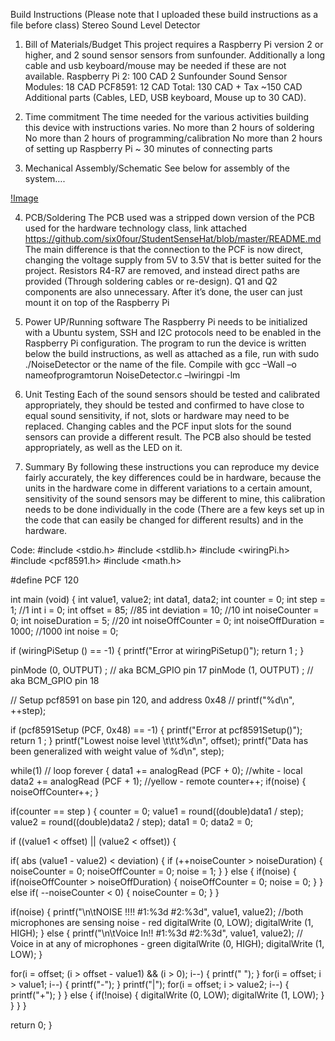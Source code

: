 Build Instructions (Please note that I uploaded these build instructions as a file before class)
Stereo Sound Level Detector

1.	Bill of Materials/Budget
This project requires a Raspberry Pi version 2 or higher, and 2 sound sensor sensors from sunfounder. Additionally a long cable and usb keyboard/mouse may be needed if these are not available.
Raspberry Pi 2: 100 CAD
2 Sunfounder Sound Sensor Modules: 18 CAD
PCF8591: 12 CAD
Total: 130 CAD + Tax ~150 CAD
Additional parts (Cables, LED, USB keyboard, Mouse up to 30 CAD).

2.	Time commitment
The time needed for the various activities building this device with instructions varies.
No more than 2 hours of soldering
No more than 2 hours of programming/calibration
No more than 2 hours of setting up Raspberry Pi
~ 30 minutes of connecting parts

3.	Mechanical Assembly/Schematic
See below for assembly of the system….

[!Image](https://github.com/SlavaPere/SensorEffector/blob/master/assembly.png)

4.	PCB/Soldering
The PCB used was a stripped down version of the PCB used for the hardware technology class, link attached https://github.com/six0four/StudentSenseHat/blob/master/README.md
The main difference is that the connection to the PCF is now direct, changing the voltage supply from 5V to 3.5V that is better suited for the project. Resistors R4-R7 are removed, and instead direct paths are provided (Through soldering cables or re-design). Q1 and Q2 components are also unnecessary.
After it’s done, the user can just mount it on top of the Raspberry Pi

5.	Power UP/Running software
The Raspberry Pi needs to be initialized with a Ubuntu system, SSH and I2C protocols need to be enabled in the Raspberry Pi configuration. 
The program to run the device is written below the build instructions, as well as attached as a file, run with sudo ./NoiseDetector or the name of the file. Compile with gcc –Wall –o nameofprogramtorun NoiseDetector.c –lwiringpi -lm

6.	Unit Testing
Each of the sound sensors should be tested and calibrated appropriately, they should be tested and confirmed to have close to equal sound sensitivity, if not, slots or hardware may need to be replaced. Changing cables and the PCF input slots for the sound sensors can provide a different result.
The PCB also should be tested appropriately, as well as the LED on it.

7.	Summary
By following these instructions you can reproduce my device fairly accurately, the key differences could be in hardware, because the units in the hardware come in different variations to a certain amount, sensitivity of the sound sensors may be different to mine, this calibration needs to be done individually in the code (There are a few keys set up in the code that can easily be changed for different results) and in the hardware.





Code:
#include <stdio.h>
#include <stdlib.h>
#include <wiringPi.h>
#include <pcf8591.h>
#include <math.h>

#define PCF       120

int main (void)
{
int value1, value2;
int data1, data2;
int counter = 0;
int step = 1; //1
int i = 0;
int offset = 85;  //85
int deviation = 10; //10
int noiseCounter = 0;
int noiseDuration = 5; //20
int noiseOffCounter = 0;
int noiseOffDuration = 1000; //1000
int noise = 0;

if (wiringPiSetup () == -1) {
printf("Error at wiringPiSetup()");
    return 1 ;
}
 
pinMode (0, OUTPUT) ;         // aka BCM_GPIO pin 17
pinMode (1, OUTPUT) ; // aka BCM_GPIO pin 18
 

// Setup pcf8591 on base pin 120, and address 0x48
// printf("%d\n", ++step);

if (pcf8591Setup (PCF, 0x48) == -1) {
printf("Error at pcf8591Setup()");
    return 1 ;
}
       printf("Lowest noise level \t\t\t%d\n", offset);
       printf("Data has been generalized with weight value of %d\n", step);

while(1) // loop forever
{
data1 += analogRead  (PCF + 0); //white - local
data2 += analogRead  (PCF + 1); //yellow - remote
counter++;
if(noise) {
noiseOffCounter++;
}

if(counter == step ) {
counter = 0;
value1 = round((double)data1 / step);
value2 = round((double)data2 / step);
data1 = 0;
data2 = 0;

if ((value1 < offset) || (value2 < offset)) {

if( abs (value1 - value2) < deviation)  {
if (++noiseCounter > noiseDuration) {
noiseCounter = 0;
noiseOffCounter = 0;
noise = 1;
}
}
else  {
if(noise) {
if(noiseOffCounter > noiseOffDuration) {
noiseOffCounter = 0;
noise = 0; 
}
}
else if( --noiseCounter < 0)  {
noiseCounter = 0;
}
}

if(noise) {
printf("\n\tNOISE !!!!  #1:%3d #2:%3d", value1, value2);
//both microphones are sensing noise - red 
digitalWrite (0, LOW);
digitalWrite (1, HIGH);
}
else {
printf("\n\tVoice In!!  #1:%3d #2:%3d", value1, value2);
// Voice in at any of microphones - green
digitalWrite (0, HIGH);
digitalWrite (1, LOW);
}

for(i = offset; (i > offset - value1) && (i > 0); i--) {
printf(" ");
}
for(i = offset; i > value1; i--) {
printf("-");
}
printf("|");
for(i = offset; i > value2; i--) {
printf("+");
}
}
else  {
if(!noise) {
digitalWrite (0, LOW);
digitalWrite (1, LOW);
}
}
}
}

return 0;
}

